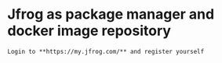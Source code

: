 # Jfrog as package manager and docker image repository


    Login to **https://my.jfrog.com/** and register yourself
